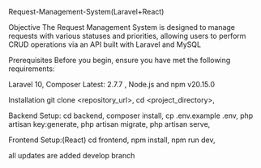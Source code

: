 Request-Management-System(Laravel+React)

Objective
The Request Management System is designed to manage requests with various statuses and priorities, allowing users to perform CRUD operations via an API built with Laravel and MySQL

Prerequisites
Before you begin, ensure you have met the following requirements:

Laravel 10,
Composer Latest: 2.7.7 ,
Node.js and npm  v20.15.0

Installation
git clone <repository_url>,
cd <project_directory>,

Backend Setup:
cd backend,
composer install,
cp .env.example .env,
php artisan key:generate,
php artisan migrate,
php artisan serve,


Frontend Setup:(React)
cd frontend,
npm install,
npm run dev,

all updates are added develop branch
